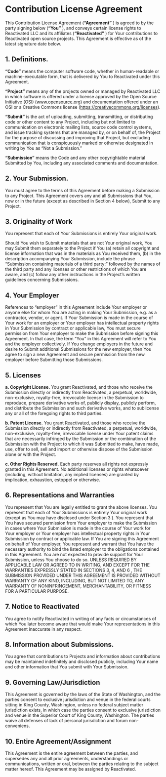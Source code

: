 # Contribution License Agreement

This Contribution License Agreement (**“Agreement”** ) is agreed to by the party signing
below (**“You”** ), and conveys certain license rights to Reactivated LLC and its
affiliates (**“Reactivated”** ) for Your contributions to Reactivated open source
projects. This Agreement is effective as of the latest signature date below.

## 1. Definitions.

**“Code”** means the computer software code, whether in human-readable or
machine-executable form, that is delivered by You to Reactivated under this Agreement.

**“Project”** means any of the projects owned or managed by Reactivated LLC in which
software is offered under a license approved by the Open Source Initiative (OSI)
(www.opensource.org) and documentation offered under an OSI or a Creative Commons
license (https://creativecommons.org/licenses).

**“Submit”** is the act of uploading, submitting, transmitting, or distributing code or
other content to any Project, including but not limited to communication on electronic
mailing lists, source code control systems, and issue tracking systems that are managed
by, or on behalf of, the Project for the purpose of discussing and improving that
Project, but excluding communication that is conspicuously marked or otherwise
designated in writing by You as “Not a Submission.”

**“Submission”** means the Code and any other copyrightable material Submitted by You,
including any associated comments and documentation.

## 2. Your Submission.

You must agree to the terms of this Agreement before making a Submission to any Project.
This Agreement covers any and all Submissions that You, now or in the future (except as
described in Section 4 below), Submit to any Project.

## 3. Originality of Work

You represent that each of Your Submissions is entirely Your original work.

Should You wish to Submit materials that are not Your original work, You may Submit them
separately to the Project if You (a) retain all copyright and license information that
was in the materials as You received them, (b) in the description accompanying Your
Submission, include the phrase “Submission containing materials of a third party:”
followed by the names of the third party and any licenses or other restrictions of which
You are aware, and (c) follow any other instructions in the Project’s written guidelines
concerning Submissions.

## 4. Your Employer

References to “employer” in this Agreement include Your employer or anyone else for whom
You are acting in making Your Submission, e.g. as a contractor, vendor, or agent. If
Your Submission is made in the course of Your work for an employer or Your employer has
intellectual property rights in Your Submission by contract or applicable law, You must
secure permission from Your employer to make the Submission before signing this
Agreement. In that case, the term “You” in this Agreement will refer to You and the
employer collectively. If You change employers in the future and desire to Submit
additional Submissions for the new employer, then You agree to sign a new Agreement and
secure permission from the new employer before Submitting those Submissions.

## 5. Licenses

**a. Copyright License.** You grant Reactivated, and those who receive the Submission
directly or indirectly from Reactivated, a perpetual, worldwide, non-exclusive,
royalty-free, irrevocable license in the Submission to reproduce, prepare derivative
works of, publicly display, publicly perform, and distribute the Submission and such
derivative works, and to sublicense any or all of the foregoing rights to third parties.

**b. Patent License.** You grant Reactivated, and those who receive the Submission
directly or indirectly from Reactivated, a perpetual, worldwide, non-exclusive,
royalty-free, irrevocable license under Your patent claims that are necessarily
infringed by the Submission or the combination of the Submission with the Project to
which it was Submitted to make, have made, use, offer to sell, sell and import or
otherwise dispose of the Submission alone or with the Project.

**c. Other Rights Reserved.** Each party reserves all rights not expressly granted in
this Agreement. No additional licenses or rights whatsoever (including, without
limitation, any implied licenses) are granted by implication, exhaustion, estoppel or
otherwise.

## 6. Representations and Warranties

You represent that You are legally entitled to grant the above licenses. You represent
that each of Your Submissions is entirely Your original work (except as You may have
disclosed under Section 3 ). You represent that You have secured permission from Your
employer to make the Submission in cases where Your Submission is made in the course of
Your work for Your employer or Your employer has intellectual property rights in Your
Submission by contract or applicable law. If You are signing this Agreement on behalf of
Your employer, You represent and warrant that You have the necessary authority to bind
the listed employer to the obligations contained in this Agreement. You are not expected
to provide support for Your Submission, unless You choose to do so. UNLESS REQUIRED BY
APPLICABLE LAW OR AGREED TO IN WRITING, AND EXCEPT FOR THE WARRANTIES EXPRESSLY STATED
IN SECTIONS 3, 4, AND 6 , THE SUBMISSION PROVIDED UNDER THIS AGREEMENT IS PROVIDED
WITHOUT WARRANTY OF ANY KIND, INCLUDING, BUT NOT LIMITED TO, ANY WARRANTY OF
NONINFRINGEMENT, MERCHANTABILITY, OR FITNESS FOR A PARTICULAR PURPOSE.

## 7. Notice to Reactivated

You agree to notify Reactivated in writing of any facts or circumstances of which You
later become aware that would make Your representations in this Agreement inaccurate in
any respect.

## 8. Information about Submissions.

You agree that contributions to Projects and information about contributions may be
maintained indefinitely and disclosed publicly, including Your name and other
information that You submit with Your Submission.

## 9. Governing Law/Jurisdiction

This Agreement is governed by the laws of the State of Washington, and the parties
consent to exclusive jurisdiction and venue in the federal courts sitting in King
County, Washington, unless no federal subject matter jurisdiction exists, in which case
the parties consent to exclusive jurisdiction and venue in the Superior Court of King
County, Washington. The parties waive all defenses of lack of personal jurisdiction and
forum non-conveniens.

## 10. Entire Agreement/Assignment

This Agreement is the entire agreement between the parties, and supersedes any and all
prior agreements, understandings or communications, written or oral, between the parties
relating to the subject matter hereof. This Agreement may be assigned by Reactivated.
